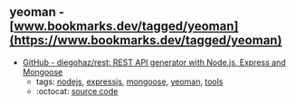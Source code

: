 yeoman - [www.bookmarks.dev/tagged/yeoman](https://www.bookmarks.dev/tagged/yeoman)
---
* [GitHub - diegohaz/rest: REST API generator with Node.js, Express and Mongoose](https://github.com/diegohaz/rest)
    * tags: [nodejs](../tagged/nodejs.md), [expressjs](../tagged/expressjs.md), [mongoose](../tagged/mongoose.md), [yeoman](../tagged/yeoman.md), [tools](../tagged/tools.md)
    * :octocat: [source code](https://github.com/diegohaz/rest)
